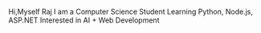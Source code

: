 Hi,Myself Raj
I am a Computer Science Student
Learning Python, Node.js, ASP.NET
Interested in AI + Web Development
